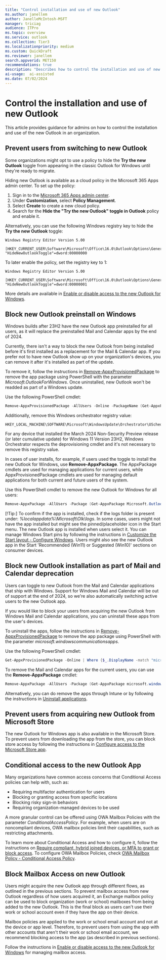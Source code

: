 ```yaml
---  
title: "Control installation and use of new Outlook"   
ms.author: janellem  
author: JanelleMcIntosh-MSFT
manager: triciag
audience: ITPro
ms.topic: overview
ms.service: outlook  
ms.collection: Tier3
ms.localizationpriority: medium 
ms.custom: QuickDraft  
ms.reviewer: janellem  
search.appverid: MET150 
recommendations: true
description: "Describes how to control the installation and use of new Outlook in an organization"
ai-usage:  ai-assisted  
ms.date: 07/02/2024 
---  
```


# Control the installation and use of new Outlook

This article provides guidance for admins on how to control the installation and use of the new Outlook in an organization.

## Prevent users from switching to new Outlook

Some organizations might opt to use a policy to hide the **Try the new Outlook** toggle from appearing in the classic Outlook for Windows until they're ready to migrate.

Hiding new Outlook is available as a cloud policy in the Microsoft 365 Apps admin center. To set up the policy:

1. Sign in to the [Microsoft 365 Apps admin center](https://config.office.com).
2. Under **Customization**, select **Policy Management**.
3. Select **Create** to create a new cloud policy.
4. Search for the **Hide the "Try the new Outlook" toggle in Outlook** policy and enable it.

Alternatively, you can use the following Windows registry key to hide the **Try the new Outlook** toggle:

```console
Windows Registry Editor Version 5.00

[HKEY_CURRENT_USER\Software\Microsoft\Office\16.0\Outlook\Options\General]
"HideNewOutlookToggle"=dword:00000000
```

To later enable the policy, set the registry key to 1:

```console
Windows Registry Editor Version 5.00

[HKEY_CURRENT_USER\Software\Microsoft\Office\16.0\Outlook\Options\General]
"HideNewOutlookToggle"=dword:00000001
```

More details are available in [Enable or disable access to the new Outlook for Windows](/exchange/clients-and-mobile-in-exchange-online/outlook-on-the-web/enable-disable-employee-access-new-outlook#use-the-registry-to-enable-or-disable-the-new-outlook-toggle-in-outlook-desktop).

## Block new Outlook preinstall on Windows

Windows builds after 23H2 have the new Outlook app preinstalled for all users, as it will replace the preinstalled Mail and Calendar apps by the end of 2024.

Currently, there isn't a way to block the new Outlook from being installed before it's first installed as a replacement for the Mail & Calendar app. If you prefer not to have new Outlook show up on your organization's devices, you can remove it after it's installed as part of the update.

To remove it, follow the instructions in [Remove-AppxProvisionedPackage](/powershell/module/dism/remove-appxprovisionedpackage) to remove the app package using PowerShell with the parameter *Microsoft.OutlookForWindows*. Once uninstalled, new Outlook won't be readded as part of a Windows update.

Use the following PowerShell cmdlet:

```PowerShell
Remove-AppxProvisionedPackage -AllUsers -Online -PackageName (Get-AppxPackage Microsoft.OutlookForWindows).PackageFullName
```

Additionally, remove this Windows orchestrator registry value:

```console
HKEY_LOCAL_MACHINE\SOFTWARE\Microsoft\WindowsUpdate\Orchestrator\UScheduler_Oobe\OutlookUpdate
```

For any device that installed the March 2024 Non-Security Preview release (or later cumulative update) for Windows 11 Version 23H2, Windows Orchestrator respects the deprovisioning cmdlet and it's not necessary to remove this registry value.

In cases of user installs, for example, if users used the toggle to install the new Outlook for Windows, use **Remove-AppxPackage**. The AppxPackage cmdlets are used for managing applications for current users, while AppxProvisionedPackage cmdlets are used for managing default applications for both current and future users of the system.

Use this PowerShell cmdlet to remove the new Outlook for Windows for all users:

```PowerShell
Remove-AppxPackage -AllUsers -Package (Get-AppxPackage Microsoft.OutlookForWindows).PackageFullName
```

[!Tip:]
To confirm if the app is installed, check if the logs folder is present under: *%localappdata%\Microsoft\Olk\logs*. In some cases, users might not have the app installed but might see the pinned/placeholder icon in the Start menu. The new Outlook app is installed when users select it. You can manage Windows Start pins by following the instructions in [Customize the Start layout - Configure Windows](/windows/configuration/start/layout?tabs=intune-10%2Cintune-11&pivots=windows-11). Users might also see the new Outlook app in the Start 'Recommended (Win11) or Suggested (Win10)' sections on consumer devices.

## Block new Outlook installation as part of Mail and Calendar deprecation

Users can toggle to new Outlook from the Mail and Calendar applications that ship with Windows. Support for Windows Mail and Calendar will be out of support at the end of 2024, so we're also automatically switching active users to the new Outlook app.

If you would like to block your users from acquiring the new Outlook from Windows Mail and Calendar applications, you can uninstall these apps from the user's devices.

To uninstall the apps, follow the instructions in [Remove-AppxProvisionedPackage](/powershell/module/dism/remove-appxprovisionedpackage) to remove the app package using PowerShell with the parameter *microsoft.windowscommunicationsapps*.

Use the following PowerShell cmdlet:

```PowerShell
Get-AppxProvisionedPackage -Online | Where {$_.DisplayName -match "microsoft.windowscommunicationsapps"} | Remove-AppxProvisionedPackage -Online -PackageName {$_.PackageName}
```

To remove the Mail and Calendar apps for the current users, you can use the **Remove-AppxPackage** cmdlet:

```PowerShell
Remove-AppxPackage -AllUsers -Package (Get-AppxPackage microsoft.windowscommunicationsapps).PackageFullName
```

Alternatively, you can do remove the apps through Intune or by following the instructions in [Uninstall applications](/mem/configmgr/apps/deploy-use/uninstall-applications).

## Prevent users from acquiring new Outlook from Microsoft Store

The new Outlook for Windows app is also available in the Microsoft Store. To prevent users from downloading the app from the store, you can block store access by following the instructions in [Configure access to the Microsoft Store app](/windows/configuration/store).

## Conditional access to the new Outlook App

Many organizations have common access concerns that Conditional Access policies can help with, such as:

- Requiring multifactor authentication for users
- Blocking or granting access from specific locations
- Blocking risky sign-in behaviors
- Requiring organization-managed devices to be used

A more granular control can be offered using OWA Mailbox Policies with the parameter *ConditionalAccessPolicy*. For example, when users are on noncompliant devices, OWA mailbox policies limit their capabilities, such as restricting attachments.

To learn more about Conditional Access and how to configure it, follow the instructions on [Require compliant, hybrid joined devices, or MFA to grant or block access](/entra/identity/conditional-access/howto-conditional-access-policy-compliant-device). To configure OWA Mailbox Policies, check [OWA Mailbox Policy - Conditional Access Policy](/powershell/module/exchange/set-owamailboxpolicy).

## Block Mailbox Access on new Outlook

Users might acquire the new Outlook app through different flows, as outlined in the previous sections. To prevent mailbox access from new Outlook regardless of how users acquired it, an Exchange mailbox policy can be used to block organization (work or school) mailboxes from being added to the new Outlook. This is the final block as users can't use their work or school account even if they have the app on their device.

Mailbox policies are applied to the work or school email account and not at the device or app level. Therefore, to prevent users from using the app with other accounts that aren't their work or school email account, we recommend blocking access to the app (as described in previous sections).

Follow the instructions in [Enable or disable access to the new Outlook for Windows](/exchange/clients-and-mobile-in-exchange-online/outlook-on-the-web/enable-disable-employee-access-new-outlook#enable-or-disable-the-new-outlook-for-windows-for-an-individual-mailbox) for managing mailbox access.